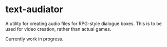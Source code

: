 # text-audiator

A utility for creating audio files for RPG-style dialogue boxes. This is to be used for video creation, rather than actual games.

Currently work in progress.